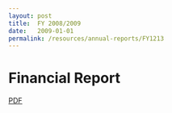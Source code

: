 ```yaml
---
layout: post
title:  FY 2008/2009
date:   2009-01-01
permalink: /resources/annual-reports/FY1213
---
```


# **Financial Report**
[PDF](/resources/annual-reports/files/Sentosa_AR_0809_Financial_Report.pdf)